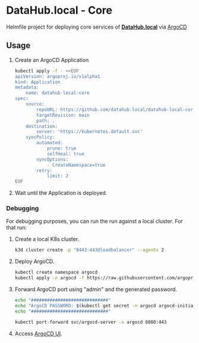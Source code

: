 # DataHub.local - Core

Helmfile project for deploying core services of [**DataHub.local**](https://datahub-local.alvsanand.com/) via [ArgoCD](https://argo-cd.readthedocs.io/en/stable/)

## Usage

1. Create an ArgoCD Application

    ```bash
    kubectl apply -f - <<EOF
    apiVersion: argoproj.io/v1alpha1
    kind: Application
    metadata:
        name: datahub-local-core
    spec:
        source:
            repoURL: https://github.com/datahub-local/datahub-local-core.git
            targetRevision: main
            path: .
        destination:
            server: 'https://kubernetes.default.svc'
        syncPolicy:
            automated:
                prune: true
                selfHeal: true
            syncOptions:
                - CreateNamespace=true
            retry:
                limit: 2
    EOF
    ```

2. Wait until the Application is deployed.

### Debugging

For debugging purposes, you can run the run against a local cluster. For that run:

1. Create a local K8s cluster.

    ```bash
    k3d cluster create -p "8443:443@loadbalancer" --agents 2
    ```

2. Deploy ArgoCD.

    ```bash
    kubectl create namespace argocd
    kubectl apply -n argocd -f https://raw.githubusercontent.com/argoproj/argo-cd/stable/manifests/install.yaml
    ```

3. Forward ArgoCD port using "admin" and the generated password.

    ```bash
    echo "#############################"
    echo "ArgoCD PASSWORD: $(kubectl get secret -n argocd argocd-initial-admin-secret -o json | jq -r '.data.password' | base64 -d)"
    echo "#############################"

    kubectl port-forward svc/argocd-server -n argocd 8080:443
    ```

4. Access [ArgoCD UI](https://localhost:8080).

